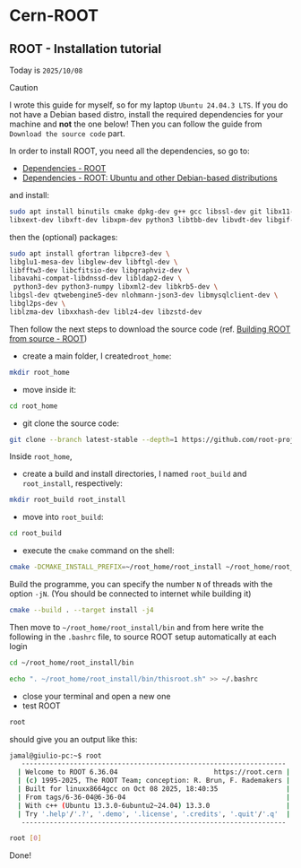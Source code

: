# Cern-ROOT

## ROOT - Installation tutorial

Today is `2025/10/08`

> [!CAUTION]
> I wrote this guide for myself, so for my laptop `Ubuntu 24.04.3 LTS`.
> If you do not have a Debian based distro, install the required dependencies for your machine and **not** the one below!
> Then you can follow the guide from `Download the source code` part.

In order to install ROOT, you need all the dependencies, so go to:

- [Dependencies - ROOT](https://root.cern.ch/install/dependencies/)
- [Dependencies - ROOT: Ubuntu and other Debian-based distributions](https://root.cern.ch/install/dependencies/#ubuntu-and-other-debian-based-distributions)

and install:

```bash
sudo apt install binutils cmake dpkg-dev g++ gcc libssl-dev git libx11-dev \
libxext-dev libxft-dev libxpm-dev python3 libtbb-dev libvdt-dev libgif-dev
```

then the (optional) packages:

```bash
sudo apt install gfortran libpcre3-dev \
libglu1-mesa-dev libglew-dev libftgl-dev \
libfftw3-dev libcfitsio-dev libgraphviz-dev \
libavahi-compat-libdnssd-dev libldap2-dev \
 python3-dev python3-numpy libxml2-dev libkrb5-dev \
libgsl-dev qtwebengine5-dev nlohmann-json3-dev libmysqlclient-dev \
libgl2ps-dev \
liblzma-dev libxxhash-dev liblz4-dev libzstd-dev
```

Then follow the next steps to download the source code (ref. [Building ROOT from source - ROOT](https://root.cern.ch/install/build_from_source/))

- create a main folder, I created`root_home`:

```bash
mkdir root_home
```

- move inside it:

```bash
cd root_home
```

- git clone the source code:

```bash
git clone --branch latest-stable --depth=1 https://github.com/root-project/root.git root_src
```

Inside `root_home`,

- create a build and install directories, I named `root_build` and `root_install`, respectively:

```bash
mkdir root_build root_install
```

- move into `root_build`:

```bash
cd root_build
```

- execute the `cmake` command on the shell:

```bash
cmake -DCMAKE_INSTALL_PREFIX=~/root_home/root_install ~/root_home/root_src
```

Build the programme, you can specify the number `N` of threads with the option `-jN`. (You should be connected to internet while building it)

```bash
cmake --build . --target install -j4
```

Then move to `~/root_home/root_install/bin` and from here write the following in the `.bashrc` file, to source ROOT setup automatically at each login

```bash
cd ~/root_home/root_install/bin
```

```bash
echo ". ~/root_home/root_install/bin/thisroot.sh" >> ~/.bashrc
```

- close your terminal and open a new one
- test ROOT

```bash
root
```

should give you an output like this:

```bash
jamal@giulio-pc:~$ root
   ------------------------------------------------------------------
  | Welcome to ROOT 6.36.04                        https://root.cern |
  | (c) 1995-2025, The ROOT Team; conception: R. Brun, F. Rademakers |
  | Built for linuxx8664gcc on Oct 08 2025, 18:40:35                 |
  | From tags/6-36-04@6-36-04                                        |
  | With c++ (Ubuntu 13.3.0-6ubuntu2~24.04) 13.3.0                   |
  | Try '.help'/'.?', '.demo', '.license', '.credits', '.quit'/'.q'  |
   ------------------------------------------------------------------

root [0] 
```

Done!
